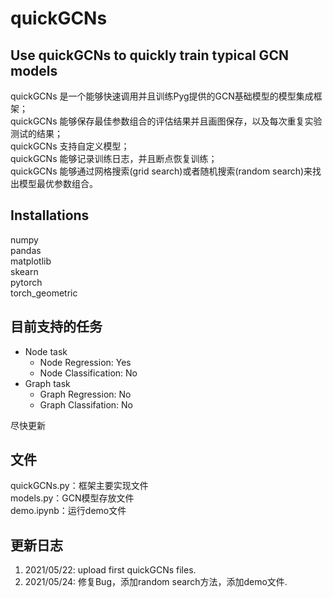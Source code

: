 # quickGCNs 
## Use quickGCNs to quickly train typical GCN models
quickGCNs 是一个能够快速调用并且训练Pyg提供的GCN基础模型的模型集成框架；  
quickGCNs 能够保存最佳参数组合的评估结果并且画图保存，以及每次重复实验测试的结果；  
quickGCNs 支持自定义模型；  
quickGCNs 能够记录训练日志，并且断点恢复训练；  
quickGCNs 能够通过网格搜索(grid search)或者随机搜索(random search)来找出模型最优参数组合。
## Installations
numpy  
pandas  
matplotlib  
skearn  
pytorch  
torch_geometric
## 目前支持的任务
* Node task
  * Node Regression: Yes
  * Node Classification: No
* Graph task
  * Graph Regression: No
  * Graph Classifation: No  

尽快更新
## 文件
quickGCNs.py：框架主要实现文件  
models.py：GCN模型存放文件  
demo.ipynb：运行demo文件  
## 更新日志
1. 2021/05/22: upload first quickGCNs files.  
2. 2021/05/24: 修复Bug，添加random search方法，添加demo文件.
